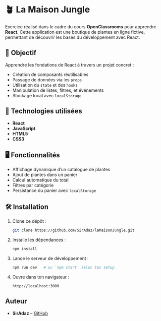 # 🪴 La Maison Jungle

Exercice réalisé dans le cadre du cours **OpenClassrooms** pour apprendre **React**. Cette application est une boutique de plantes en ligne fictive, permettant de découvrir les bases du développement avec React.

## 🎯 Objectif

Apprendre les fondations de React à travers un projet concret :
- Création de composants réutilisables
- Passage de données via les `props`
- Utilisation du `state` et des `hooks`
- Manipulation de listes, filtres, et événements
- Stockage local avec `localStorage`

## 🚀 Technologies utilisées

- **React**
- **JavaScript**
- **HTML5**
- **CSS3**

## 🖥️ Fonctionnalités

- Affichage dynamique d’un catalogue de plantes
- Ajout de plantes dans un panier
- Calcul automatique du total
- Filtres par catégorie
- Persistance du panier avec `localStorage`

## 🛠️ Installation

1. Clone ce dépôt :
   ```bash
   git clone https://github.com/SirAdaz/laMaisonJungle.git
   ```
2. Installe les dépendances :
   ```bash
   npm install
   ```
3. Lance le serveur de développement :
   ```bash
   npm run dev   # ou `npm start` selon ton setup
   ```
4. Ouvre dans ton navigateur :
   ```
   http://localhost:3000
   ```

## Auteur

- **SirAdaz** – [GitHub](https://github.com/SirAdaz)
